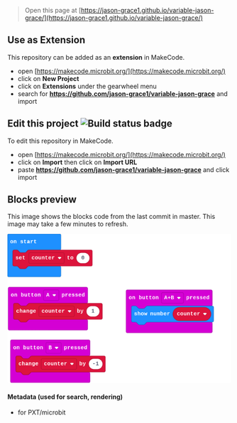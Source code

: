 
> Open this page at [https://jason-grace1.github.io/variable-jason-grace/](https://jason-grace1.github.io/variable-jason-grace/)

## Use as Extension

This repository can be added as an **extension** in MakeCode.

* open [https://makecode.microbit.org/](https://makecode.microbit.org/)
* click on **New Project**
* click on **Extensions** under the gearwheel menu
* search for **https://github.com/jason-grace1/variable-jason-grace** and import

## Edit this project ![Build status badge](https://github.com/jason-grace1/variable-jason-grace/workflows/MakeCode/badge.svg)

To edit this repository in MakeCode.

* open [https://makecode.microbit.org/](https://makecode.microbit.org/)
* click on **Import** then click on **Import URL**
* paste **https://github.com/jason-grace1/variable-jason-grace** and click import

## Blocks preview

This image shows the blocks code from the last commit in master.
This image may take a few minutes to refresh.

![A rendered view of the blocks](https://github.com/jason-grace1/variable-jason-grace/raw/master/.github/makecode/blocks.png)

#### Metadata (used for search, rendering)

* for PXT/microbit
<script src="https://makecode.com/gh-pages-embed.js"></script><script>makeCodeRender("{{ site.makecode.home_url }}", "{{ site.github.owner_name }}/{{ site.github.repository_name }}");</script>
